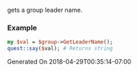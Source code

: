 gets a group leader name.
### Example

```perl
my $val = $group->GetLeaderName();
quest::say($val); # Returns string
```


Generated On 2018-04-29T00:35:14-07:00